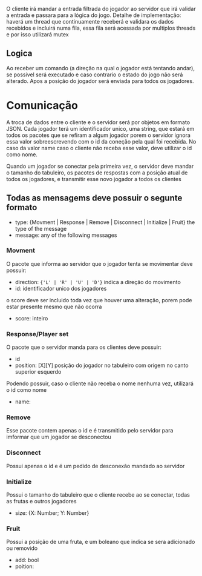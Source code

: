 O cliente irá mandar a entrada filtrada do jogador ao servidor que irá validar a entrada e passara para a lógica do jogo.
Detalhe de implementação: haverá um thread que continuamente receberá e validara os dados recebidos e incluirá numa fila, essa fila será acessada por multiplos threads e por isso utilizará mutex

## Logica

Ao receber um comando (a direção na qual o jogador está tentando andar), se possivel será executado e caso contrario o estado do jogo não será alterado. Apos a posição do jogador será enviada para todos os jogadores.

# Comunicação

A troca de dados entre o cliente e o servidor será por objetos em formato JSON.
Cada jogador terá um identificador unico, uma string, que estará em todos os pacotes que se refiram a algum jogador porem o servidor ignora essa valor sobreescrevendo com o id da coneção pela qual foi recebida.
No caso da valor name caso o cliente não receba esse valor, deve utilizar o id como nome.

Quando um jogador se conectar pela primeira vez, o servidor deve mandar o tamanho do tabuleiro, os pacotes de respostas com a posição atual de todos os jogadores, e transmitir esse novo jogador a todos os clientes

## Todas as mensagems deve possuir o segunte formato

-   type: {Movment | Response | Remove | Disconnect | Initialize | Fruit} the type of the message
-   message: any of the following messages

### Movment

O pacote que informa ao servidor que o jogador tenta se movimentar deve possuir:

-   direction: `{'L' | 'R' | 'U' | 'D'}` indica a direção do movimento
-   id: identificador unico dos jogadores

o score deve ser incluido toda vez que houver uma alteração, porem pode estar presente mesmo que não ocorra
-   score: inteiro

### Response/Player set

O pacote que o servidor manda para os clientes deve possuir:

-   id
-   position: \[X]\[Y] posição do jogador no tabuleiro com origem no canto superior esquerdo

Podendo possuir, caso o cliente não receba o nome nenhuma vez, utilizará o id como nome

-   name: 

### Remove

Esse pacote contem apenas o id e é transmitido pelo servidor para imformar que um jogador se desconectou

### Disconnect

Possui apenas o id e é um pedido de desconexão mandado ao servidor

### Initialize

Possui o tamanho do tabuleiro que o cliente recebe ao se conectar, todas as frutas e outros jogadores

-   size: {X: Number; Y: Number}

### Fruit
Possui a posição de uma fruta, e um boleano que indica se sera adicionado ou removido

-   add: bool
-   poition:
